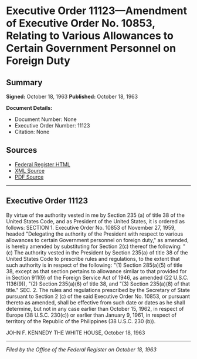 # Executive Order 11123—Amendment of Executive Order No. 10853, Relating to Various Allowances to Certain Government Personnel on Foreign Duty

## Summary

**Signed:** October 18, 1963
**Published:** October 18, 1963

**Document Details:**
- Document Number: None
- Executive Order Number: 11123
- Citation: None

## Sources
- [Federal Register HTML](https://www.presidency.ucsb.edu/documents/executive-order-11123-amendment-executive-order-no-10853-relating-various-allowances)
- [XML Source](None)
- [PDF Source](None)

---

## Executive Order 11123

By virtue of the authority vested in me by Section 235 (a) of title 38 of the United States Code, and as President of the United States, it is ordered as follows:
SECTION 1. Executive Order No. 10853 of November 27, 1959, headed "Delegating the authority of the President with respect to various allowances to certain Government personnel on foreign duty," as amended, is hereby amended by substituting for Section 2(c) thereof the following:
"(c) The authority vested in the President by Section 235(a) of title 38 of the United States Code to prescribe rules and regulations, to the extent that such authority is in respect of the following:
"(1) Section 285(a)(5) of title 38, except as that section pertains to allowance similar to that provided for in Section 911(9) of the Foreign Service Act of 1946, as amended (22 U.S.C. 1136(9)),
"(2) Section 235(a)(6) of title 38, and
"(3) Section 235(a)(8) of that title."
SEC. 2. The rules and regulations prescribed by the Secretary of State pursuant to Section 2 (c) of the said Executive Order No. 10853, or pursuant thereto as amended, shall be effective from such date or dates as he shall determine, but not in any case earlier than October 15, 1962, in respect of Europe (38 U.S.C. 230(c)) or earlier than January 9, 1961, in respect of territory of the Republic of the Philippines (38 U.S.C. 230 (b)).

JOHN F. KENNEDY
THE WHITE HOUSE,
October 18, 1963

---

*Filed by the Office of the Federal Register on October 18, 1963*
